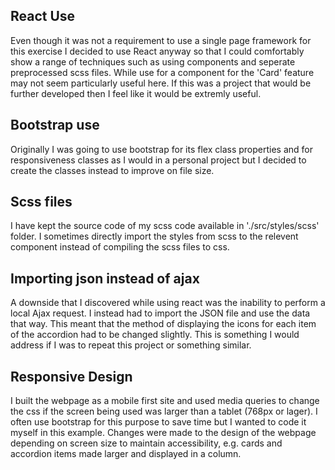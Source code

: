 React Use
---------
Even though it was not a requirement to use a single page framework for this exercise I decided to use React anyway so that I could comfortably show a range of techniques such as using components and seperate preprocessed scss files. While use for a component for the 'Card' feature may not seem particularly useful here. If this was a project that would be further developed then I feel like it would be extremly useful.


Bootstrap use
-------------
Originally I was going to use bootstrap for its flex class properties and for responsiveness classes as I would in a personal project but I decided to create the classes instead to improve on file size.


Scss files
----------
I have kept the source code of my scss code available in './src/styles/scss' folder. I sometimes directly import the styles from scss to the relevent component instead of compiling the scss files to css.


Importing json instead of ajax
------------------------------
A downside that I discovered while using react was the inability to perform a local Ajax request. I instead had to import the JSON file and use the data that way.  This meant that the method of displaying the icons for each item of the accordion had to be changed slightly. This is something I would address if I was to repeat this project or something similar.

Responsive Design
-----------------
I built the webpage as a mobile first site and used media queries to change the css if the screen being used was larger than a tablet (768px or lager). I often use bootstrap for this purpose to save time but I wanted to code it myself in this example. Changes were made to the design of the webpage depending on screen size to maintain accessibility, e.g. cards and accordion items made larger and displayed in a column. 